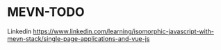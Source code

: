 # MEVN-TODO
Linkedin https://www.linkedin.com/learning/isomorphic-javascript-with-mevn-stack/single-page-applications-and-vue-js
